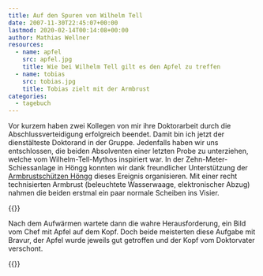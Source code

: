 ```yaml
---
title: Auf den Spuren von Wilhelm Tell
date: 2007-11-30T22:45:07+00:00
lastmod: 2020-02-14T00:14:08+00:00
author: Mathias Wellner
resources:
  - name: apfel
    src: apfel.jpg
    title: Wie bei Wilhelm Tell gilt es den Apfel zu treffen
  - name: tobias
    src: tobias.jpg
    title: Tobias zielt mit der Armbrust
categories:
  - tagebuch  
---
```

Vor kurzem haben zwei Kollegen von mir ihre Doktorarbeit durch die Abschlussverteidigung erfolgreich beendet. Damit bin ich jetzt der dienstälteste Doktorand in der Gruppe. Jedenfalls haben wir uns entschlossen, die beiden Absolventen einer letzten Probe zu unterziehen, welche vom Wilhelm-Tell-Mythos inspiriert war. In der Zehn-Meter-Schiessanlage in Höngg konnten wir dank freundlicher Unterstützung der [Armbrustschützen Höngg](http://www.ashoengg.ch) dieses Ereignis organisieren. Mit einer recht technisierten Armbrust (beleuchtete Wasserwaage, elektronischer Abzug) nahmen die beiden erstmal ein paar normale Scheiben ins Visier.
<!--more-->

{{<responsive-image name="tobias">}}

Nach dem Aufwärmen wartete dann die wahre Herausforderung, ein Bild vom Chef mit Apfel auf dem Kopf. Doch beide meisterten diese Aufgabe mit Bravur, der Apfel wurde jeweils gut getroffen und der Kopf vom Doktorvater verschont.

{{<responsive-image name="apfel">}}
